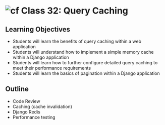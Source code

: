 # ![cf](http://i.imgur.com/7v5ASc8.png) Class 32: Query Caching

## Learning Objectives

- Students will learn the benefits of query caching within a web application
- Students will understand how to implement a simple memory cache within a Django application
- Students will learn how to further configure detailed query caching to meet their performance requirements
- Students will learn the basics of pagination within a Django application

## Outline
- Code Review
- Caching (cache invalidation)
- Django Redis
- Performance testing
<!-- [Hyperlinks]{:target="_blank"} -->


<!-- links -->
<!-- [Hyperlinks]: To supporting materials -->

